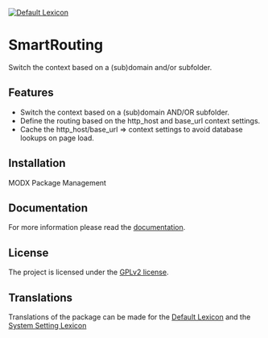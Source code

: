 [![Default Lexicon](https://hosted.weblate.org/widgets/modx-extras/smartrouting/standard/svg-badge.svg)](https://hosted.weblate.org/projects/modx-extras/smartrouting/standard/)

# SmartRouting

Switch the context based on a (sub)domain and/or subfolder.

## Features

- Switch the context based on a (sub)domain AND/OR subfolder.
- Define the routing based on the http_host and base_url context settings.
- Cache the http_host/base_url => context settings to avoid database lookups on page load.

## Installation

MODX Package Management

## Documentation

For more information please read the [documentation](https://jako.github.io/SmartRouting/).

## License

The project is licensed under the [GPLv2 license](https://github.com/Jako/SmartRouting/blob/master/core/components/smartrouting/docs/license.md).

## Translations

Translations of the package can be made for the [Default Lexicon](https://hosted.weblate.org/projects/modx-extras/smartrouting/standard/) and the [System Setting Lexicon](https://hosted.weblate.org/projects/modx-extras/smartrouting/system-settings/)
